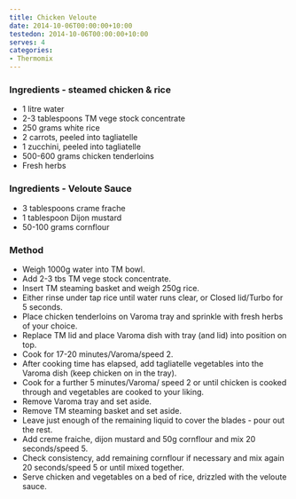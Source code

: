```yaml
---
title: Chicken Veloute
date: 2014-10-06T00:00:00+10:00
testedon: 2014-10-06T00:00:00+10:00
serves: 4
categories:
- Thermomix
---
```











### Ingredients - steamed chicken & rice

* 1 litre water
* 2-3 tablespoons TM vege stock concentrate
* 250 grams white rice
* 2 carrots, peeled into tagliatelle
* 1 zucchini, peeled into tagliatelle
* 500-600 grams chicken tenderloins
* Fresh herbs

### Ingredients - Veloute Sauce

* 3 tablespoons crame frache
* 1 tablespoon Dijon mustard
* 50-100 grams cornflour

### Method

* Weigh 1000g water into TM bowl.
* Add 2-3 tbs TM vege stock concentrate.
* Insert TM steaming basket and weigh 250g rice.
* Either rinse under tap rice until water runs clear, or Closed lid/Turbo for 5 seconds.
* Place chicken tenderloins on Varoma tray and sprinkle with fresh herbs of your choice.
* Replace TM lid and place Varoma dish with tray (and lid) into position on top.
* Cook for 17-20 minutes/Varoma/speed 2.
* After cooking time has elapsed, add tagliatelle vegetables into the Varoma dish (keep chicken on in the tray).
* Cook for a further 5 minutes/Varoma/ speed 2 or until chicken is cooked through and vegetables are cooked to your liking.
* Remove Varoma tray and set aside.
* Remove TM steaming basket and set aside.
* Leave just enough of the remaining liquid to cover the blades - pour out the rest.
* Add creme fraiche, dijon mustard and 50g cornflour and mix 20 seconds/speed 5.
* Check consistency, add remaining cornflour if necessary and mix again 20 seconds/speed 5 or until mixed together.
* Serve chicken and vegetables on a bed of rice, drizzled with the veloute sauce.
